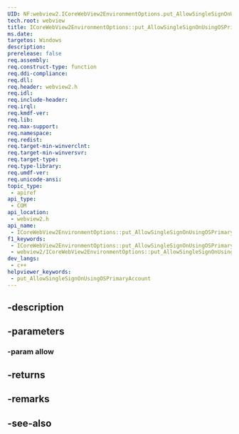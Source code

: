 ```yaml
---
UID: NF:webview2.ICoreWebView2EnvironmentOptions.put_AllowSingleSignOnUsingOSPrimaryAccount
tech.root: webview
title: ICoreWebView2EnvironmentOptions::put_AllowSingleSignOnUsingOSPrimaryAccount
ms.date: 
targetos: Windows
description: 
prerelease: false
req.assembly: 
req.construct-type: function
req.ddi-compliance: 
req.dll: 
req.header: webview2.h
req.idl: 
req.include-header: 
req.irql: 
req.kmdf-ver: 
req.lib: 
req.max-support: 
req.namespace: 
req.redist: 
req.target-min-winverclnt: 
req.target-min-winversvr: 
req.target-type: 
req.type-library: 
req.umdf-ver: 
req.unicode-ansi: 
topic_type:
 - apiref
api_type:
 - COM
api_location:
 - webview2.h
api_name:
 - ICoreWebView2EnvironmentOptions::put_AllowSingleSignOnUsingOSPrimaryAccount
f1_keywords:
 - ICoreWebView2EnvironmentOptions::put_AllowSingleSignOnUsingOSPrimaryAccount
 - webview2/ICoreWebView2EnvironmentOptions::put_AllowSingleSignOnUsingOSPrimaryAccount
dev_langs:
 - c++
helpviewer_keywords:
 - put_AllowSingleSignOnUsingOSPrimaryAccount
---
```


## -description

## -parameters

### -param allow

## -returns

## -remarks

## -see-also

